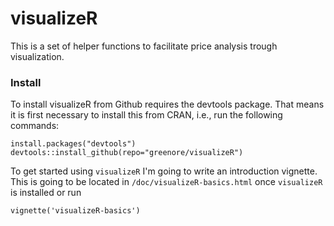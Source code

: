 visualizeR
==========

This is a set of helper functions to facilitate price analysis trough visualization. 

### Install 

To install visualizeR from Github requires the devtools package. That means it is first
necessary to install this from CRAN, i.e., run the following commands:

```
install.packages("devtools")
devtools::install_github(repo="greenore/visualizeR")
```

To get started using `visualizeR` I'm going to write an introduction vignette. This 
is going to be located in `/doc/visualizeR-basics.html` once `visualizeR` is installed or run

```
vignette('visualizeR-basics')
```

